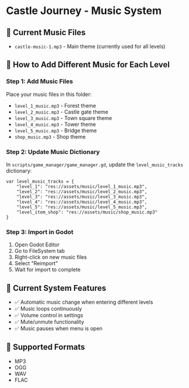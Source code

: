 # Castle Journey - Music System

## 🎵 Current Music Files
- `castle-music-1.mp3` - Main theme (currently used for all levels)

## 🎼 How to Add Different Music for Each Level

### Step 1: Add Music Files
Place your music files in this folder:
- `level_1_music.mp3` - Forest theme
- `level_2_music.mp3` - Castle gate theme  
- `level_3_music.mp3` - Town square theme
- `level_4_music.mp3` - Tower theme
- `level_5_music.mp3` - Bridge theme
- `shop_music.mp3` - Shop theme

### Step 2: Update Music Dictionary
In `scripts/game_manager/game_manager.gd`, update the `level_music_tracks` dictionary:

```gdscript
var level_music_tracks = {
	"level_1": "res://assets/music/level_1_music.mp3",
	"level_2": "res://assets/music/level_2_music.mp3", 
	"level_3": "res://assets/music/level_3_music.mp3",
	"level_4": "res://assets/music/level_4_music.mp3",
	"level_5": "res://assets/music/level_5_music.mp3",
	"level_item_shop": "res://assets/music/shop_music.mp3"
}
```

### Step 3: Import in Godot
1. Open Godot Editor
2. Go to FileSystem tab
3. Right-click on new music files
4. Select "Reimport"
5. Wait for import to complete

## 🎯 Current System Features
- ✅ Automatic music change when entering different levels
- ✅ Music loops continuously
- ✅ Volume control in settings
- ✅ Mute/unmute functionality
- ✅ Music pauses when menu is open

## 📝 Supported Formats
- MP3
- OGG
- WAV
- FLAC